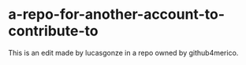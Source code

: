 # a-repo-for-another-account-to-contribute-to

This is an edit made by lucasgonze in a repo owned by github4merico.
